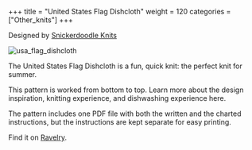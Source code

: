 +++
title = "United States Flag Dishcloth"
weight = 120
categories = ["Other_knits"]
+++

Designed by [Snickerdoodle Knits](https://www.ravelry.com/designers/snickerdoodle-knits)

![usa_flag_dishcloth](/images/usa_flag_dishcloth.webp)

The United States Flag Dishcloth is a fun, quick knit: the perfect knit for summer.

<!--more-->

This pattern is worked from bottom to top. Learn more about the design inspiration, knitting experience, and dishwashing experience here.

The pattern includes one PDF file with both the written and the charted instructions, but the instructions are kept separate for easy printing.

Find it on [Ravelry](https://www.ravelry.com/patterns/library/united-states-flag-dishcloth).